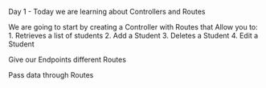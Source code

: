 Day 1 - Today we are learning about Controllers and Routes

We are going to start by creating a Controller with Routes that Allow you to:
    1. Retrieves a list of students
    2. Add a Student
    3. Deletes a Student
    4. Edit a Student

Give our Endpoints different Routes

Pass data through Routes